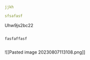 ```yaml
jjkh

sfsafasf
```
Uhw9js2bc22

```

fasfaffasf


```

![[Pasted image 20230807113108.png]]









